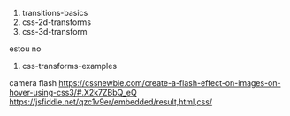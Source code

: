 1. transitions-basics
1. css-2d-transforms
1. css-3d-transform



estou no
1. css-transforms-examples




camera flash
https://cssnewbie.com/create-a-flash-effect-on-images-on-hover-using-css3/#.X2k7ZBbQ_eQ
https://jsfiddle.net/qzc1v9er/embedded/result,html,css/

